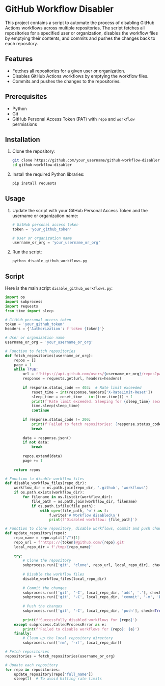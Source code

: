 # GitHub Workflow Disabler

This project contains a script to automate the process of disabling GitHub Actions workflows across multiple repositories. The script fetches all repositories for a specified user or organization, disables the workflow files by emptying their contents, and commits and pushes the changes back to each repository.

## Features

- Fetches all repositories for a given user or organization.
- Disables GitHub Actions workflows by emptying the workflow files.
- Commits and pushes the changes to the repositories.

## Prerequisites

- Python
- Git
- GitHub Personal Access Token (PAT) with `repo` and `workflow` permissions

## Installation

1. Clone the repository:

    ```sh
    git clone https://github.com/your_username/github-workflow-disabler.git
    cd github-workflow-disabler
    ```

2. Install the required Python libraries:

    ```sh
    pip install requests
    ```

## Usage

1. Update the script with your GitHub Personal Access Token and the username or organization name:

    ```python
    # GitHub personal access token
    token = 'your_github_token'

    # User or organization name
    username_or_org = 'your_username_or_org'
    ```

2. Run the script:

    ```sh
    python disable_github_workflows.py
    ```

## Script

Here is the main script `disable_github_workflows.py`:

```python
import os
import subprocess
import requests
from time import sleep

# GitHub personal access token
token = 'your_github_token'
headers = {'Authorization': f'token {token}'}

# User or organization name
username_or_org = 'your_username_or_org'

# Function to fetch repositories
def fetch_repositories(username_or_org):
    repos = []
    page = 1
    while True:
        url = f'https://api.github.com/users/{username_or_org}/repos?page={page}&per_page=100'
        response = requests.get(url, headers=headers)
        
        if response.status_code == 403:  # Rate limit exceeded
            reset_time = int(response.headers['X-RateLimit-Reset'])
            sleep_time = reset_time - int(time.time()) + 1
            print(f'Rate limit exceeded. Sleeping for {sleep_time} seconds.')
            time.sleep(sleep_time)
            continue
        
        if response.status_code != 200:
            print(f'Failed to fetch repositories: {response.status_code}')
            break
        
        data = response.json()
        if not data:
            break
        
        repos.extend(data)
        page += 1
        
    return repos

# Function to disable workflow files
def disable_workflow_files(repo_dir):
    workflow_dir = os.path.join(repo_dir, '.github', 'workflows')
    if os.path.exists(workflow_dir):
        for filename in os.listdir(workflow_dir):
            file_path = os.path.join(workflow_dir, filename)
            if os.path.isfile(file_path):
                with open(file_path, 'w') as f:
                    f.write('# Workflow disabled\n')
                    print(f'Disabled workflow: {file_path}')

# Function to clone repository, disable workflows, commit and push changes
def update_repository(repo):
    repo_name = repo.split("/")[1]
    repo_url = f'https://{token}@github.com/{repo}.git'
    local_repo_dir = f'/tmp/{repo_name}'
    
    try:
        # Clone the repository
        subprocess.run(['git', 'clone', repo_url, local_repo_dir], check=True)
        
        # Disable the workflow files
        disable_workflow_files(local_repo_dir)
        
        # Commit the changes
        subprocess.run(['git', '-C', local_repo_dir, 'add', '.'], check=True)
        subprocess.run(['git', '-C', local_repo_dir, 'commit', '-m', 'Disable GitHub Actions workflows'], check=True)
        
        # Push the changes
        subprocess.run(['git', '-C', local_repo_dir, 'push'], check=True)
        
        print(f'Successfully disabled workflows for {repo}')
    except subprocess.CalledProcessError as e:
        print(f'Failed to disable workflows for {repo}: {e}')
    finally:
        # Clean up the local repository directory
        subprocess.run(['rm', '-rf', local_repo_dir])

# Fetch repositories
repositories = fetch_repositories(username_or_org)

# Update each repository
for repo in repositories:
    update_repository(repo['full_name'])
    sleep(1)  # To avoid hitting rate limits
